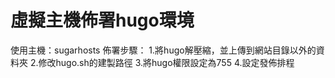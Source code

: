 # 虛擬主機佈署hugo環境
使用主機：sugarhosts
佈署步驟：
1.將hugo解壓縮，並上傳到網站目錄以外的資料夾
2.修改hugo.sh的建製路徑
3.將hugo權限設定為755
4.設定發佈排程

